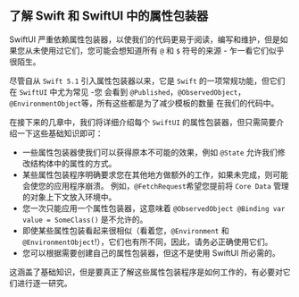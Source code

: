 了解 Swift 和 SwiftUI 中的属性包装器
---

SwiftUI 严重依赖属性包装器，以使我们的代码更易于阅读，编写和维护，但是如果您从未使用过它们，您可能会想知道所有 `@` 和 `$` 符号的来源 - 乍一看它们似乎很陌生。

尽管自从 `Swift 5.1` 引入属性包装器以来，它是 `Swift` 的一项常规功能，但它们在 `SwiftUI` 中尤为常见 -您 会看到 `@Published`，`@ObservedObject`，`@EnvironmentObject`等，所有这些都是为了减少模板的数量 在我们的代码中。

在接下来的几章中，我们将详细介绍每个 `SwiftUI` 的属性包装器，但只需简要介绍一下这些基础知识即可：

- 一些属性包装器使我们可以获得原本不可能的效果，例如 `@State` 允许我们修改结构体中的属性的方式。
- 某些属性包装程序明确要求您在其他地方做额外的工作，如果未完成，则可能会使您的应用程序崩溃。 例如，`@FetchRequest`希望您提前将 `Core Data` 管理的对象上下文放入环境中。
- 您一次只能应用一个属性包装器，这意味着 `@ObservedObject @Binding var value = SomeClass()` 是不允许的。
- 即使某些属性包装看起来很相似（看着您，`@Environment` 和 `@EnvironmentObject`!），它们也有所不同，因此，请务必正确使用它们。
- 您可以根据需要创建自己的属性包装器，但这不是使用 SwiftUI 所必需的。

这涵盖了基础知识，但是要真正了解这些属性包装程序是如何工作的，有必要对它们进行逐一研究。